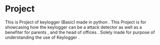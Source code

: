 # Project
 This is Project of keylogger (Basic) made in python . 
 This Project is for showcasing how the keylogger can be a attack detector as well as a benefiter for parents , and the head of offices . 
 Solely made for purpose of understanding the use of Keylogger . 
 
